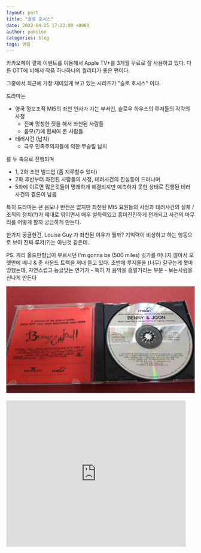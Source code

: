 ```yaml
---
layout: post
title: "슬로 호시스"
date: 2022-04-25 17:23:00 +0900
author: poksion
categories: blog
tags: 영화
---
```


카카오페이 결제 이벤트를 이용해서 Apple TV+를 3개월 무료로 잘 사용하고 있다. 다른 OTT에 비해서 작품 하나하나의 퀄리티가 좋은 편이다.

그중에서 최근에 가장 재미있게 보고 있는 시리즈가 "슬로 호시스" 이다.

드라마는
 * 영국 정보조직 MI5의 좌천 인사가 가는 부서인, 슬로우 하우스의 루저들의 각각의 사정
   * 진짜 멍청한 짓을 해서 좌천된 사람들
   * 음모(?)에 휩싸여 온 사람들
 * 테러사건 (납치)
   * 극우 민족주의자들에 의한 무슬림 납치

를 두 축으로 진행되며
 * 1, 2화 초반 빌드업 (좀 지루할수 있다)
 * 2화 후반부터 좌천된 사람들의 사정, 테러사건의 진실등이 드러나며
 * 5화에 이르면 많은것들이 명쾌하게 해결되지만 예측하지 못한 상태로 진행된 테러사건의 결론이 남음

특히 드라마는 큰 음모나 반전은 없지만 좌천된 MI5 요원들의 사정과 테러사건의 실체 / 조직의 정치(?)가 제대로 엮이면서 매우 설득력있고 흥미진진하게 전개되고 사건의 마무리를 어떻게 할까 궁금하게 만든다.

한가지 궁금한건, Louisa Guy 가 좌천된 이유가 뭘까? 기억력이 비상하고 하는 행동으로 보아 진짜 루저(?)는 아닌것 같은데..

PS. 게리 올드만형님이 부르시던 I'm gonna be (500 miles) 귓가를 떠나지 않아서 오랫만에 베니 & 준 사운드 트랙을 꺼내 듣고 있다. 초반에 루저들을 (너무) 갈구는게 못마땅했는데, 자연스럽고 능글맞는 연기가 - 특히 저 음악을 흥얼거리는 부분 - 보는사람을 신나게 만든다

<div align="center"><img src="/assets/img/post/20220425-benny-joon.jpg"/></div>

<br />

<div class="video-container">
  <iframe src="https://www.youtube.com/embed/tbNlMtqrYS0" frameborder="0" width="480" height="390"></iframe>
</div>

